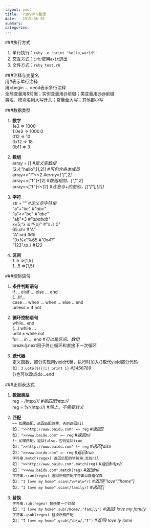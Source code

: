 ```yaml
---
layout: post
title:  ruby学习整理
date:   2015-06-30
summary:
categories:
---
```

###执行方式  
1. 单行执行：`ruby -e 'print "hello,world"'`  
2. 交互方式：`irb`;使用`exit`退出  
3. 文件方式：`ruby test.rb`

###注释与变量名  
用#表示单行注释  
用=begin ... =end表示多行注释  
全局变量用$前缀；实例变量用@前缀；类变量用@@前缀  
类名、模块名用大写开头；常量全大写；其他都小写  

###数据类型
1. **数字**  
1e3   => 1000  
1.0e3 => 1000.0  
012   => 10  
0x12  => 18  
0b11  => 3  

2. **数组**  
array = [] *#定义空数组*  
[2.4,"hello",[1,2]] *#可包含各类成员*  
array<<"f"<<2 *#array=["f",2]*  
array+=["f"]+[2] *#数组相加，["f",2]*  
array<<["f"]<<[2] *#注意与+的差别，[["f"],[2]]*  

3. **字符**  
str = "" *#定义空字符串*  
"a"+"bc" *#"abc"*  
"a"<<"bc" *#"abc"*  
"ab"*3 *#"ababab"*  
x=5;"x is #{x}" *#"x is 5"*  
65.chr *#"A"*  
"A".ord *#65*  
"0x%x"%65 *#"0x41"*  
"123".to_i *#123*  
 
4. **区间**  
1..5 =>[1,5]  
1...5 =>[1,5)

###控制语句
1. **条件判断语句**  
if ... elsif ... else ... end  
(...)if...  
case ... when ... when ... else ...end  
unless = if not  

2. **循环控制语句**  
while...end  
(...) while ...  
until = while not  
for ... in ... end  *#可以是区间、数组*  
break与next用于终止循环和直接下一次循环  

3. **迭代器**  
定义函数，部分实现用yield代替，执行时加入{}取代yield部分代码  
如：`3.upto(9){|i| print i}`  *#3456789*  
{}也可以改成do...end  

###正则表达式  
1. **数据类型**  
reg = /http:\/\// *#能匹配http://*  
reg = %r(http://) *#同上，不需要转义*  

2. **匹配**  
`=~ 如果匹配，返回匹配位置，否则返回nil`  
如：`">>http://www.baidu.com" =~ reg` *#返回2*  
如：`">>www.baidu.com" =~ reg` *#返回nil*  
`!~ 如果匹配，返回false，否则返回true`  
如：`">>http://www.baidu.com" !~ reg` *#返回false*  
如：`">>www.baidu.com" =~ reg` *#返回true*  
`字符串.match(regex) 返回匹配的字符串;否则nil`  
如：`">>http://www.baidu.com".match(reg)` *#返回http://*  
如：`">>www.baidu.com".match(reg)` *#返回nil*  
`字符串.scan(regex) 返回所有匹配字符串以数组保存`  
如：`"I love my home".scan(/\w*o\w*/)` *#返回["love","home"]*  
如：`"I love my home".scan(/family/)` *#返回[]*  

3. **替换**  
`字符串.sub(regex) 替换第一个匹配`  
如：`"I love my home".sub(/home/,"family")` *#返回I love my family*  
`字符串.gsub(regex) 替换所有匹配`  
如：`"I love my home".gsub(/\b\w/,"I")` *#返回I Iove Iy Iome*  
